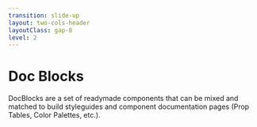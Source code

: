 ```yaml
---
transition: slide-up
layout: two-cols-header
layoutClass: gap-8
level: 2
---
```


# Doc Blocks

DocBlocks are a set of readymade components that can be mixed and matched to build styleguides and component documentation pages (Prop Tables, Color Palettes, etc.).
